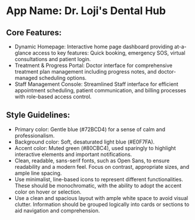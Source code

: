 # **App Name**: Dr. Loji's Dental Hub

## Core Features:

- Dynamic Homepage: Interactive home page dashboard providing at-a-glance access to key features: Quick booking, emergency SOS, virtual consultations and patient login.
- Treatment & Progress Portal: Doctor interface for comprehensive treatment plan management including progress notes, and doctor-managed scheduling options.
- Staff Management Console: Streamlined Staff interface for efficient appointment scheduling, patient communication, and billing processes with role-based access control.

## Style Guidelines:

- Primary color: Gentle blue (#72BCD4) for a sense of calm and professionalism.
- Background color: Soft, desaturated light blue (#E0F7FA).
- Accent color: Muted green (#80CBC4), used sparingly to highlight interactive elements and important notifications.
- Clean, readable, sans-serif fonts, such as Open Sans, to ensure readability and a modern feel. Focus on contrast, appropriate sizes, and ample line spacing.
- Use minimalist, line-based icons to represent different functionalities.  These should be monochromatic, with the ability to adopt the accent color on hover or selection.
- Use a clean and spacious layout with ample white space to avoid visual clutter.  Information should be grouped logically into cards or sections to aid navigation and comprehension.
